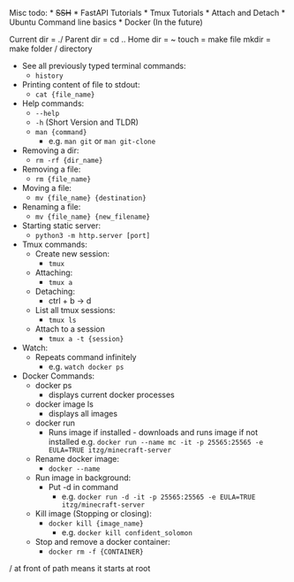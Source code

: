 Misc todo:
    * ~~SSH~~
    * FastAPI Tutorials
    * Tmux Tutorials
        * Attach and Detach
    * Ubuntu Command line basics
    * Docker (In the future)
    

Current dir = ./
Parent dir = cd ..
Home dir = ~
touch = make file
mkdir = make folder / directory
* See all previously typed terminal commands:
    * `history`
* Printing content of file to stdout:
    * `cat {file_name}`
* Help commands:
    * `--help`
    * `-h` (Short Version and TLDR)
    * `man {command}`
        * e.g. `man git` or `man git-clone`
* Removing a dir:
    * `rm -rf {dir_name}`
* Removing a file:
    * `rm {file_name}`
* Moving a file:
    * `mv {file_name} {destination}`
* Renaming a file:
    * `mv {file_name} {new_filename}`
* Starting static server:
    * `python3 -m http.server [port]`
* Tmux commands:
    * Create new session:
        * `tmux`
    * Attaching:
        * `tmux a`
    * Detaching:
        * ctrl + b -> d
    * List all tmux sessions:
        * `tmux ls`
    * Attach to a session
        * `tmux a -t {session}`
* Watch:
    * Repeats command infinitely
        * e.g. `watch docker ps`
* Docker Commands:
    * docker ps
        * displays current docker processes
    * docker image ls
        * displays all images
    * docker run
        * Runs image if installed - downloads and runs image if not installed
            e.g. `docker run --name mc -it -p 25565:25565 -e EULA=TRUE itzg/minecraft-server`
    * Rename docker image: 
        * `docker --name`
    * Run image in background:
        * Put -d in command
            * e.g. `docker run -d -it -p 25565:25565 -e EULA=TRUE itzg/minecraft-server`
    * Kill image (Stopping or closing):
        * `docker kill {image_name}`
            * e.g. `docker kill confident_solomon`
    * Stop and remove a docker container:
        * `docker rm -f {CONTAINER}`
    
    
    







/ at front of path means it starts at root 